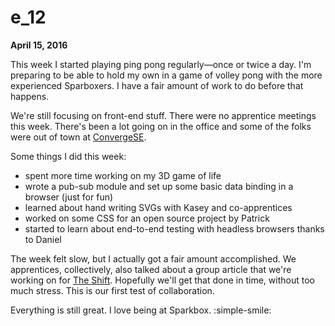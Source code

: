 # e_12

**April 15, 2016**

This week I started playing ping pong regularly&mdash;once or twice a day. I'm preparing to be able to hold my own in a game of volley pong with the more experienced Sparboxers. I have a fair amount of work to do before that happens.

We're still focusing on front-end stuff. There were no apprentice meetings this week. There's been a lot going on in the office and some of the folks were out of town at [ConvergeSE](http://convergese.com/).

Some things I did this week:
  - spent more time working on my 3D game of life
  - wrote a pub-sub module and set up some basic data binding in a browser (just for fun)
  - learned about hand writing SVGs with Kasey and co-apprentices
  - worked on some CSS for an open source project by Patrick
  - started to learn about end-to-end testing with headless browsers thanks to Daniel

The week felt slow, but I actually got a fair amount accomplished. We apprentices, collectively, also talked about a group article that we're working on for [The Shift](https://twitter.com/startYourShift). Hopefully we'll get that done in time, without too much stress. This is our first test of collaboration.

Everything is still great. I love being at Sparkbox. :simple-smile:
